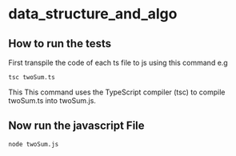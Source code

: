# data_structure_and_algo

## How to run the tests 
First transpile the code of each ts file to js using this command e.g
 ```
 tsc twoSum.ts
 ```

 This 
This command uses the TypeScript compiler (tsc) to compile twoSum.ts into twoSum.js.

## Now run the javascript File
```
node twoSum.js
```